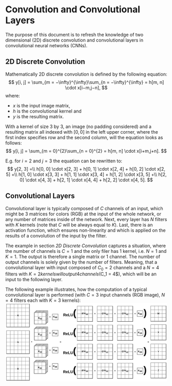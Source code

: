 # Convolution and Convolutional Layers
The purpose of this document is to refresh the knowledge of two dimensional (2D) discrete convolution and convolutional layers in convolutional neural networks (CNNs).

## 2D Discrete Convolution
Mathematically 2D discrete convolution is defined by the following equation:
$$
y[i, j] = \sum_{m = −\infty}^{\infty}\sum_{n = −\infty}^{\infty} = h[m, n] \cdot x[i−m,j−n],
$$
where:
* $x$ is the input image matrix,
* $h$ is the convolutional kernel and
* $y$ is the resulting matrix.

With a kernel of size 3 by 3, an image (no padding considered) and a resulting matrix all indexed with $[0, 0]$ in the left upper corner, where the first index specifies row and the second column, will the equation looks as follows:
$$
y[i, j] = \sum_{m = 0}^{2}\sum_{n = 0}^{2} = h[m, n] \cdot x[i+m,j+n].
$$

E.g. for $i=2$ and $j=3$ the equation can be rewritten to:
$$
y[2, 3] =\\
h[0, 0] \cdot x[2, 3] + h[0, 1] \cdot x[2, 4] + h[0, 2] \cdot x[2, 5] +\\
h[1, 0] \cdot x[3, 3] + h[1, 1] \cdot x[3, 4] + h[1, 2] \cdot x[3, 5] +\\
h[2, 0] \cdot x[4, 3] + h[2, 1] \cdot x[4, 4] + h[2, 2] \cdot x[4, 5]. 
$$

## Convolutional Layers
Convolutional layer is typically composed of $C$ channels of an input, which might be 3 matrices for colors (RGB) at the input of the whole network, or any number of matrices inside of the network. Next, every layer has $N$ filters with $K$ kernels (note that $C$ will be always equal to $K$). Last, there is an activation function, which ensures non-linearity and which is applied on the results of a convolution of the input by the filter.

The example in section *2D Discrete Convolution* captures a situation, where the number of channels is $C=1$ and the only filer has 1 kernel, i.e. $N=1$ and $K=1$. The output is therefore a single matrix or 1 channel. The number of output channels is solely given by the number of filters. Meaning, that a convolutional layer with input composed of $C_0=2$ channels and a $N=4$ filters with $K=2 kernels will output 4 channels ($C_1 = 4$), which will be an input to the following layer.

The following example illustrates, how the computation of a typical convolutional layer is performed (with $C=3$ input channels (RGB image), $N=4$ filters each with $K=3$ kernels):
![](./figs/3channels_4kernels_conv_layer.jpg)
